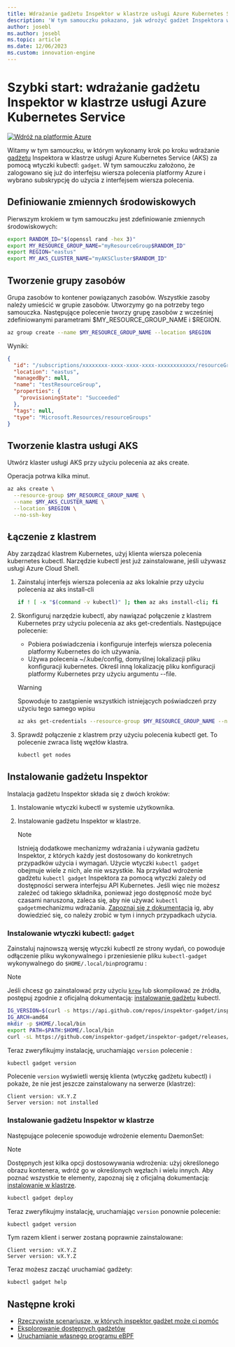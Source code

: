 ```yaml
---
title: Wdrażanie gadżetu Inspektor w klastrze usługi Azure Kubernetes Service
description: 'W tym samouczku pokazano, jak wdrożyć gadżet Inspektora w klastrze usługi AKS'
author: josebl
ms.author: josebl
ms.topic: article
ms.date: 12/06/2023
ms.custom: innovation-engine
---
```


# Szybki start: wdrażanie gadżetu Inspektor w klastrze usługi Azure Kubernetes Service

[![Wdróż na platformie Azure](https://aka.ms/deploytoazurebutton)](https://go.microsoft.com/fwlink/?linkid=2262844)

Witamy w tym samouczku, w którym wykonamy krok po kroku wdrażanie [gadżetu](https://www.inspektor-gadget.io/) Inspektora w klastrze usługi Azure Kubernetes Service (AKS) za pomocą wtyczki kubectl: `gadget`. W tym samouczku założono, że zalogowano się już do interfejsu wiersza polecenia platformy Azure i wybrano subskrypcję do użycia z interfejsem wiersza polecenia.

## Definiowanie zmiennych środowiskowych

Pierwszym krokiem w tym samouczku jest zdefiniowanie zmiennych środowiskowych:

```bash
export RANDOM_ID="$(openssl rand -hex 3)"
export MY_RESOURCE_GROUP_NAME="myResourceGroup$RANDOM_ID"
export REGION="eastus"
export MY_AKS_CLUSTER_NAME="myAKSCluster$RANDOM_ID"
```

## Tworzenie grupy zasobów

Grupa zasobów to kontener powiązanych zasobów. Wszystkie zasoby należy umieścić w grupie zasobów. Utworzymy go na potrzeby tego samouczka. Następujące polecenie tworzy grupę zasobów z wcześniej zdefiniowanymi parametrami $MY_RESOURCE_GROUP_NAME i $REGION.

```bash
az group create --name $MY_RESOURCE_GROUP_NAME --location $REGION
```

Wyniki:

<!-- expected_similarity=0.3 -->
```JSON
{
  "id": "/subscriptions/xxxxxxxx-xxxx-xxxx-xxxx-xxxxxxxxxxxx/resourceGroups/myResourceGroup210",
  "location": "eastus",
  "managedBy": null,
  "name": "testResourceGroup",
  "properties": {
    "provisioningState": "Succeeded"
  },
  "tags": null,
  "type": "Microsoft.Resources/resourceGroups"
}
```

## Tworzenie klastra usługi AKS

Utwórz klaster usługi AKS przy użyciu polecenia az aks create.

Operacja potrwa kilka minut.

```bash
az aks create \
  --resource-group $MY_RESOURCE_GROUP_NAME \
  --name $MY_AKS_CLUSTER_NAME \
  --location $REGION \
  --no-ssh-key
```

## Łączenie z klastrem

Aby zarządzać klastrem Kubernetes, użyj klienta wiersza polecenia kubernetes kubectl. Narzędzie kubectl jest już zainstalowane, jeśli używasz usługi Azure Cloud Shell.

1. Zainstaluj interfejs wiersza polecenia az aks lokalnie przy użyciu polecenia az aks install-cli

    ```bash
    if ! [ -x "$(command -v kubectl)" ]; then az aks install-cli; fi
    ```

2. Skonfiguruj narzędzie kubectl, aby nawiązać połączenie z klastrem Kubernetes przy użyciu polecenia az aks get-credentials. Następujące polecenie:
    - Pobiera poświadczenia i konfiguruje interfejs wiersza polecenia platformy Kubernetes do ich używania.
    - Używa polecenia ~/.kube/config, domyślnej lokalizacji pliku konfiguracji kubernetes. Określ inną lokalizację pliku konfiguracji platformy Kubernetes przy użyciu argumentu --file.

    > [!WARNING]
    > Spowoduje to zastąpienie wszystkich istniejących poświadczeń przy użyciu tego samego wpisu

    ```bash
    az aks get-credentials --resource-group $MY_RESOURCE_GROUP_NAME --name $MY_AKS_CLUSTER_NAME --overwrite-existing
    ```

3. Sprawdź połączenie z klastrem przy użyciu polecenia kubectl get. To polecenie zwraca listę węzłów klastra.

    ```bash
    kubectl get nodes
    ```

## Instalowanie gadżetu Inspektor

Instalacja gadżetu Inspektor składa się z dwóch kroków:

1. Instalowanie wtyczki kubectl w systemie użytkownika.
2. Instalowanie gadżetu Inspektor w klastrze.

    > [!NOTE]
    > Istnieją dodatkowe mechanizmy wdrażania i używania gadżetu Inspektor, z których każdy jest dostosowany do konkretnych przypadków użycia i wymagań. Użycie wtyczki `kubectl gadget` obejmuje wiele z nich, ale nie wszystkie. Na przykład wdrożenie gadżetu `kubectl gadget` Inspektora za pomocą wtyczki zależy od dostępności serwera interfejsu API Kubernetes. Jeśli więc nie możesz zależeć od takiego składnika, ponieważ jego dostępność może być czasami naruszona, zaleca się, aby nie używać `kubectl gadget`mechanizmu wdrażania. [Zapoznaj się z dokumentacją](https://github.com/inspektor-gadget/inspektor-gadget/blob/main/docs/ig.md) ig, aby dowiedzieć się, co należy zrobić w tym i innych przypadkach użycia.

### Instalowanie wtyczki kubectl: `gadget`

Zainstaluj najnowszą wersję wtyczki kubectl ze strony wydań, co powoduje odłączenie pliku wykonywalnego i przeniesienie pliku `kubectl-gadget` wykonywalnego do `$HOME/.local/bin`programu :

> [!NOTE]
> Jeśli chcesz go zainstalować przy użyciu [`krew`](https://sigs.k8s.io/krew) lub skompilować ze źródła, postępuj zgodnie z oficjalną dokumentacją: [instalowanie gadżetu](https://github.com/inspektor-gadget/inspektor-gadget/blob/main/docs/install.md#installing-kubectl-gadget) kubectl.

```bash
IG_VERSION=$(curl -s https://api.github.com/repos/inspektor-gadget/inspektor-gadget/releases/latest | jq -r .tag_name)
IG_ARCH=amd64
mkdir -p $HOME/.local/bin
export PATH=$PATH:$HOME/.local/bin
curl -sL https://github.com/inspektor-gadget/inspektor-gadget/releases/download/${IG_VERSION}/kubectl-gadget-linux-${IG_ARCH}-${IG_VERSION}.tar.gz  | tar -C $HOME/.local/bin -xzf - kubectl-gadget
```

Teraz zweryfikujmy instalację, uruchamiając `version` polecenie :

```bash
kubectl gadget version
```

Polecenie `version` wyświetli wersję klienta (wtyczkę gadżetu kubectl) i pokaże, że nie jest jeszcze zainstalowany na serwerze (klastrze):

<!--expected_similarity="(?m)^Client version: v\d+\.\d+\.\d+$\n^Server version: not installed$"-->
```text
Client version: vX.Y.Z
Server version: not installed
```

### Instalowanie gadżetu Inspektor w klastrze

Następujące polecenie spowoduje wdrożenie elementu DaemonSet:

> [!NOTE]
> Dostępnych jest kilka opcji dostosowywania wdrożenia: użyj określonego obrazu kontenera, wdróż go w określonych węzłach i wielu innych. Aby poznać wszystkie te elementy, zapoznaj się z oficjalną dokumentacją: [instalowanie w klastrze](https://github.com/inspektor-gadget/inspektor-gadget/blob/main/docs/install.md#installing-in-the-cluster).

```bash
kubectl gadget deploy
```

Teraz zweryfikujmy instalację, uruchamiając `version` ponownie polecenie:

```bash
kubectl gadget version
```

Tym razem klient i serwer zostaną poprawnie zainstalowane:

<!--expected_similarity="(?m)^Client version: v\d+\.\d+\.\d+$\n^Server version: v\d+\.\d+\.\d+$"-->
```text
Client version: vX.Y.Z
Server version: vX.Y.Z
```

Teraz możesz zacząć uruchamiać gadżety:

```bash
kubectl gadget help
```

<!--
## Clean Up

### Undeploy Inspektor Gadget

```bash
kubectl gadget undeploy
```

### Clean up Azure resources

When no longer needed, you can use `az group delete` to remove the resource group, cluster, and all related resources as follows. The `--no-wait` parameter returns control to the prompt without waiting for the operation to complete. The `--yes` parameter confirms that you wish to delete the resources without an additional prompt to do so.

```bash
az group delete --name $MY_RESOURCE_GROUP_NAME --no-wait --yes
```
-->

## Następne kroki
- [Rzeczywiste scenariusze, w których inspektor gadżet może ci pomóc](https://go.microsoft.com/fwlink/p/?linkid=2260402#use-cases)
- [Eksplorowanie dostępnych gadżetów](https://go.microsoft.com/fwlink/p/?linkid=2260070)
- [Uruchamianie własnego programu eBPF](https://go.microsoft.com/fwlink/p/?linkid=2259865)
